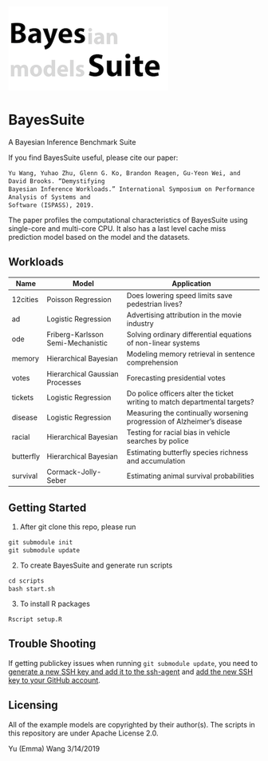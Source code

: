 ![BayesSuite](https://raw.githubusercontent.com/Emma926/BayesSuite/master/bayessuite.png)

# BayesSuite
A Bayesian Inference Benchmark Suite


If you find BayesSuite useful, please cite our paper:

```
Yu Wang, Yuhao Zhu, Glenn G. Ko, Brandon Reagen, Gu-Yeon Wei, and David Brooks. “Demystifying
Bayesian Inference Workloads.” International Symposium on Performance Analysis of Systems and
Software (ISPASS), 2019.
```

The paper profiles the computational characteristics of BayesSuite using single-core and multi-core
CPU. It also has a last level cache miss prediction model based on the model and the datasets.


## Workloads

Name     |        Model        |     Application    
-------- | ------------------- |----------------------------------------------
12cities | Poisson Regression  | Does lowering speed limits save pedestrian lives?
ad       | Logistic Regression | Advertising attribution in the movie industry
ode      | Friberg-Karlsson Semi-Mechanistic  | Solving ordinary differential equations of non-linear systems
memory   | Hierarchical Bayesian | Modeling memory retrieval in sentence comprehension
votes    | Hierarchical Gaussian Processes | Forecasting presidential votes 
tickets  | Logistic Regression | Do police officers alter the ticket writing to match departmental targets?
disease  | Logistic Regression | Measuring the continually worsening progression of Alzheimer’s disease
racial   | Hierarchical Bayesian | Testing for racial bias in vehicle searches by police
butterfly| Hierarchical Bayesian | Estimating butterfly species richness and accumulation
survival | Cormack-Jolly-Seber | Estimating animal survival probabilities

## Getting Started
1. After git clone this repo, please run
```
git submodule init
git submodule update
```

2. To create BayesSuite and generate run scripts
```
cd scripts
bash start.sh
```

3. To install R packages
```
Rscript setup.R
```

## Trouble Shooting
If getting publickey issues when running ``git submodule update``, you need to [generate a new SSH key and add it to the ssh-agent](https://help.github.com/en/enterprise/2.16/user/articles/generating-a-new-ssh-key-and-adding-it-to-the-ssh-agent) and [add the new SSH key to your GitHub account](https://help.github.com/en/enterprise/2.16/user/articles/adding-a-new-ssh-key-to-your-github-account).

## Licensing
All of the example models are copyrighted by their author(s). The scripts in this repository are
under Apache License 2.0.

Yu (Emma) Wang
3/14/2019
